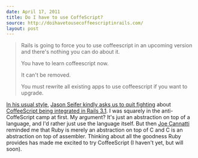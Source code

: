 ```yaml
---
date: April 17, 2011
title: Do I have to use CoffeScript?
source: http://doihavetousecoffeescriptinrails.com/
layout: post
---
```


> Rails is going to force you to use coffeescript in an upcoming version and there's nothing you can do about it.
>
> You have to learn coffeescript now.
>
> It can't be removed.
>
> You must rewrite all existing apps to use coffeescript if you want to upgrade.

[In his usual style][ismerbrails], [Jason Seifer kindly asks us to quit fighting][source] about [CoffeeScript being integrated in Rails 3.1][tweet]. I was squarely in the anti-CoffeScript camp at first. My argument? It's just an abstraction on top of a language, and I'd rather just use the language itself. But then [Joe Cannatti][joec] reminded me that Ruby is merely an abstraction on top of C and C is an abstraction on top of assembler. Thinking about all the goodness Ruby provides has made me excited to try CoffeeScript (I haven't yet, but will soon).

[ismerbrails]: http://replay.waybackmachine.org/20081227044036/http://ismerbrails.com/
[source]:      http://doihavetousecoffeescriptinrails.com/
[tweet]:       http://twitter.com/dhh/statuses/58207700672200704
[joec]:        http://twitter.com/joecannatti
